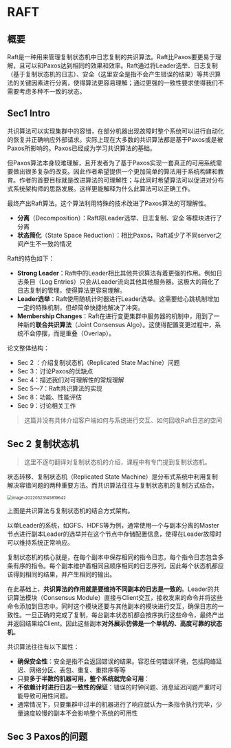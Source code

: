 # RAFT

## 概要

Raft是一种用来管理复制状态机中日志复制的共识算法。Raft比Paxos要更易于理解，且可以和Paxos达到相同的效果和效率。Raft通过将Leader选举、日志复制（基于复制状态机的日志）、安全（这里安全是指不会产生错误的结果）等共识算法的关键因素进行分离，使得算法更容易理解；通过更强的一致性要求使得我们不需要考虑多种不一致的状态。

## Sec1 Intro

共识算法可以实现集群中的容错，在部分机器出现故障时整个系统可以进行自动化的恢复并正确响应外部请求。实际上现在大多数的共识算法都是基于Paxos或是被Paxos所影响的。Paxos已经成为学习共识算法的基础。

但Paxos算法本身较难理解，且开发者为了基于Paxos实现一套真正的可用系统需要做出很多复杂的改变。因此作者希望提供一个更加简单的算法用于系统构建和教育。作者的首要目标就是改进算法的可理解性；与此同时希望算法可以促进对分布式系统架构师的思路发展。这样更能解释为什么此算法可以正确工作。

最终产出Raft算法。这个算法利用特殊的技术改进了Paxos算法的可理解性。

* **分离**（Decomposition）：Raft将Leader选举、日志复制、安全 等模块进行了分离
* **状态简化**（State Space Reduction）：相比Paxos，Raft减少了不同server之间产生不一致的情况

Raft的特色如下：

* **Strong Leader**：Raft中的Leader相比其他共识算法有着更强的作用。例如日志条目（Log Entries）只会从Leader流向其他其他服务器。这极大的简化了日志复制的管理，使得算法更容易理解。
* **Leader选举**：Raft使用随机计时器进行Leader选举。这需要给心跳机制增加一定的特殊机制，但却简单快捷地解决了冲突。
* **Membership Changes**：Raft在进行变更集群中服务器的机制中，用到了一种新的**联合共识算法**（Joint Consensus Algo）。这使得配置变更过程中，系统不会停摆，而是重叠（Overlap）。

论文整体结构：

* Sec 2 ：介绍复制状态机（Replicated State Machine）问题
* Sec 3：讨论Paxos的优缺点
* Sec 4：描述我们对可理解性的常规理解
* Sec 5～7：Raft共识算法的实现
* Sec 8：功能、性能评估
* Sec 9：讨论相关工作

> 这篇并没有具体介绍客户端如何与系统进行交互、如何回收Raft日志的空间

## Sec 2 复制状态机

> 这里不逐句翻译对复制状态机的介绍，课程中有专门提到复制状态机。

状态转移、复制状态机（Replicated State Machine）是分布式系统中利用复制解决容错问题的两种重要方法。而共识算法往往与复制状态机的复制方式结合。

<img src="/Users/liuwenshuo/Documents/Notes/Daily_study/image-20220523145819642.png" alt="image-20220523145819642" style="zoom:67%;" />

上图是共识算法与复制状态机的结合方式架构。

以单Leader的系统，如GFS、HDFS等为例，通常使用一个与副本分离的Master节点进行副本Leader的选举并在这个节点中存储配置信息，使得在Leader故障时可以维持系统正常响应。

复制状态机的核心就是，在每个副本中保存相同的指令日志，每个指令日志包含多条有序的指令。每个副本维护着相同且顺序相同的日志序列，因此每个状态机都应该得到相同的结果，并产生相同的输出。

在此基础上，**共识算法的作用就是要维持不同副本的日志是一致的**。Leader的共识算法模块（Consensus Module）直接与Client交互，接收发来的命令并将这些命令添加到日志中。同时这个模块还要与其他副本的模块进行交互，确保日志的一致性。一旦正确的完成了复制，每台副本状态机都会按序执行这些命令，最终产出并返回结果给Client。因此这些副本**对外展示仿佛是一个单机的、高度可靠的状态机**。

共识算法往往有以下属性：

* **确保安全性**：安全是指不会返回错误的结果。容忍任何错误环境，包括网络延迟、网络分区、丢包、重复、重排序等等
* 只要**多于半数的机器可用，整个系统就完全可用**：
* **不依赖计时进行日志一致性的保证**：错误的时钟问题、消息延迟问题严重时可能导致可用性问题。
* 通常情况下，只要集群中过半的机器进行了响应就认为一条指令执行完毕，少量速度较慢的副本不会影响整个系统的可用性

## Sec 3 Paxos的问题

